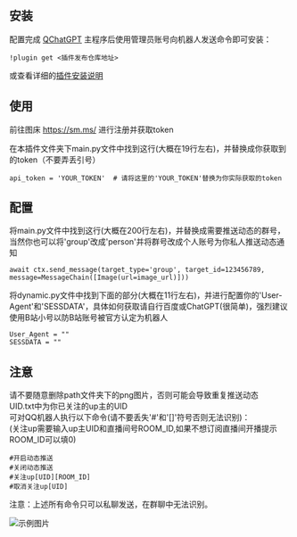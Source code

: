 ## 安装

配置完成 [QChatGPT](https://github.com/RockChinQ/QChatGPT) 主程序后使用管理员账号向机器人发送命令即可安装：

```
!plugin get <插件发布仓库地址>
```
或查看详细的[插件安装说明](https://github.com/RockChinQ/QChatGPT/wiki/5-%E6%8F%92%E4%BB%B6%E4%BD%BF%E7%94%A8)

## 使用

前往图床  https://sm.ms/  进行注册并获取token  

在本插件文件夹下main.py文件中找到这行(大概在19行左右)，并替换成你获取到的token（不要弄丢引号）
```
api_token = 'YOUR_TOKEN'  # 请将这里的'YOUR_TOKEN'替换为你实际获取的token
```

## 配置

将main.py文件中找到这行(大概在200行左右)，并替换成需要推送动态的群号，当然你也可以将'group'改成'person'并将群号改成个人账号为你私人推送动态通知
```
await ctx.send_message(target_type='group', target_id=123456789, message=MessageChain([Image(url=image_url)]))
```

将dynamic.py文件中找到下面的部分(大概在11行左右)，并进行配置你的'User-Agent'和'SESSDATA'，具体如何获取请自行百度或ChatGPT(很简单)，强烈建议使用B站小号以防B站账号被官方认定为机器人
```
User_Agent = ""
SESSDATA = ""

```

## 注意

请不要随意删除path文件夹下的png图片，否则可能会导致重复推送动态  
UID.txt中为你已关注的up主的UID  
可对QQ机器人执行以下命令(请不要丢失'#'和'[]'符号否则无法识别)：  
(关注up需要输入up主UID和直播间号ROOM_ID,如果不想订阅直播间开播提示ROOM_ID可以填0)
```
#开启动态推送
#关闭动态推送
#关注up[UID][ROOM_ID]
#取消关注up[UID]
```

注意：上述所有命令只可以私聊发送，在群聊中无法识别。

![示例图片](https://s2.loli.net/2024/10/02/o7r2bQNBeLkTzmv.png)
